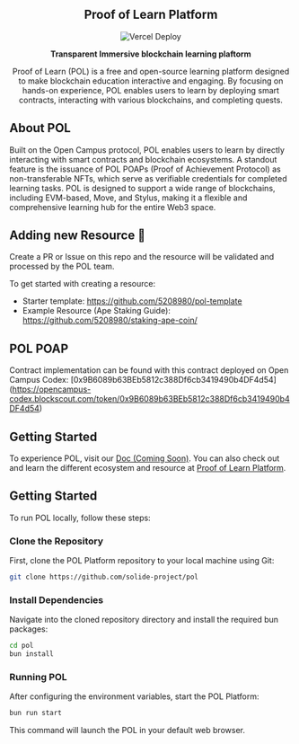 <p align="center">
  <h2 align="center">Proof of Learn Platform</h2>
  <p align="center">
    <img src="https://therealsujitk-vercel-badge.vercel.app/?app=proof-of-learn" alt="Vercel Deploy">
  </p>
  <p align="center"><b>Transparent Immersive blockchain learning plaftorm</b></p>
  <p align="center">Proof of Learn (POL) is a free and open-source learning platform designed to make blockchain education interactive and engaging. By focusing on hands-on experience, POL enables users to learn by deploying smart contracts, interacting with various blockchains, and completing quests.</p>
</p>

## About POL

Built on the Open Campus protocol, POL enables users to learn by directly interacting with smart contracts and blockchain ecosystems. A standout feature is the issuance of POL POAPs (Proof of Achievement Protocol) as non-transferable NFTs, which serve as verifiable credentials for completed learning tasks. POL is designed to support a wide range of blockchains, including EVM-based, Move, and Stylus, making it a flexible and comprehensive learning hub for the entire Web3 space.

## Adding new Resource 🌟

Create a PR or Issue on this repo and the resource will be validated and processed by the POL team.

To get started with creating a resource: 

- Starter template: https://github.com/5208980/pol-template
- Example Resource (Ape Staking Guide): https://github.com/5208980/staking-ape-coin/

## POL POAP

Contract implementation can be found with this contract deployed on Open Campus Codex:
[0x9B6089b63BEb5812c388Df6cb3419490b4DF4d54] (https://opencampus-codex.blockscout.com/token/0x9B6089b63BEb5812c388Df6cb3419490b4DF4d54)

## Getting Started

To experience POL, visit our [Doc (Coming Soon)](#). You can also check out and learn the different ecosystem and resource at [Proof of Learn Platform](https://proof-of-learn.vercel.app/).

## Getting Started
To run POL locally, follow these steps:

### Clone the Repository
First, clone the POL Platform repository to your local machine using Git:
```bash
git clone https://github.com/solide-project/pol
```

### Install Dependencies
Navigate into the cloned repository directory and install the required bun packages:
```bash
cd pol
bun install
```

### Running POL
After configuring the environment variables, start the POL Platform:
```bash
bun run start
```

This command will launch the POL in your default web browser.